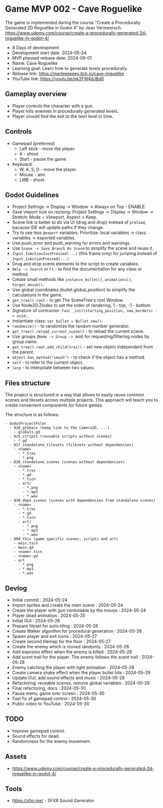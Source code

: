 # Game MVP 002 - Cave Roguelike

The game is implemented during the course "Create a Procedurally Generated 2D Roguelike in Godot 4" by Jean Vermeersch.
https://www.udemy.com/course/create-a-procedurally-generated-2d-roguelike-in-godot-4/

- 8 Days of development
- Development start date: 2024-05-24
- MVP planned release date: 2024-06-01
- Name: Cave Roguelike
- Learning goal: Learn how to generate levels procedurally.
- Release link: https://marleeeeeey.itch.io/cave-roguelike
- YouTube link: https://youtu.be/qk2FW4dJBd0

## Gameplay overview

- Player controls the character with a gun.
- Player kills enemies in procedurally generated levels.
- Player should find the exit to the next level in time.

## Controls

- Gamepad (preferred)
  - Left stick - move the player.
  - A - shoot.
  - Start - pause the game.
- Keyboard:
  - W, A, S, D - move the player.
  - Mouse - aim.
  - LMB - shoot.

## Godot Guidelines

- Project Settings -> Display -> Window -> Always on Top - ENABLE.
- Save vieport size on rezising: Project Settings -> Display -> Window -> Stretch: Mode = Viewport, Aspect = Keep.
- Scene link is better to do via UI (drag and drop) instead of `preload`, bacause IDE will update paths if they change.
- Try to use less `@export` variables. Prioritize: local variables -> class variables -> exported variables.
- Use push_error and push_warning for errors and warnings.
- Use `Scene -> Save Branch As Scene` to simplify the scene and reuse it.
- `Input.IsActionJustPressed(...)` (this frame only) for jumping instead of `Input.IsActionPressed(...)`.
- Drug and drop scene elements to the script to create variables.
- `Help -> Search` or `F1` - to find the documentation for any class or method.
- Create small methods like `instance_bullet()`, `animations()`, `target_mouse()`.
- Use global coordinates (bullet.global_position) to simplify the calculations in the game.
- `get_tree().root` - to get The SceneTree's root Window.
- Use Node2D.ZIndex to set the order of rendering. 1 - top, -1 - bottom.
- Signature of contructor: `func _init(starting_position, new_borders) -> void:`.
- Instantiate class: `var bullet = Bullet.new()`.
- `randomize()` - to randomize the random number generator.
- `get_tree().reload_current_scene()` - to reload the current scene.
- Use groups (`Node -> Group -> Add`) for requesting/filtering nodes by group name.
- `get_tree().root.add_child(trail)` - set new object independent from the parent.
- `object.has_method("smash")` - to check if the object has a method.
- `self` - to refer to the current object.
- `lerp` - to interpolate between two values.

## Files structure

The project is structured in a way that allows to easily reuse common scenes and tilesets across multiple projects. This approach will teach you to create convenient components for future games.

The structure is as follows:

```
- GodotProjectFoler
  - 010_globals (keep link to the Camera2D, ...)
    - globals.gd
  - 015_scripts (reusable scripts without scenes)
    - *.gd
  - 017_standalone_tilesets (tilesets without dependencies)
    - <name>
      - *.tres
      - *.png
  - 020_standalone_scenes (scenes without dependencies)
    - <name>
      - *.tres
      - *.gd
      - *.tscn
      - art/
        - *.png
        - *.mp3
        - *.wav
  - 030_deps_scenes (scenes with dependencies from standalone scenes)
    - <name>
      - *.tres
      - *.gd
      - *.tscn
      - art/
        - *.png
        - *.mp3
        - *.wav
  - 090_this (game specific scenes, scripts and art)
    - main.tscn
    - main.gd
    - <name>.tscn
    - <name>.gd
    - art
      - *.png
      - *.mp3
      - *.wav
```

## Devlog

- Initial commit : 2024-05-24
- Import sprites and create the main scene : 2024-05-24
- Create the player with gun controlable by the mouse : 2024-05-24
- Player dead animation : 2024-05-25
- Initial GUI : 2024-05-26
- Prepare tileset for auto-tiling : 2024-05-26
- Create Walker algorithm for procedural generation : 2024-05-26
- Spawn player and exit icons : 2024-05-27
- Create second tilemap for the floor : 2024-05-27
- Create the enemy which is moved randomly : 2024-05-28
- Add exposion effect when the enemy is killed : 2024-05-28
- Add scent trail for the player. The enemy follows the scent trail : 2024-05-28
- Enemy catching the player with light animation : 2024-05-28
- Create camera shake effect when the player bullet hits : 2024-05-29
- Update GUI, add sound effects and music : 2024-05-28
- Refactoring: reusable scenes, remove global variables : 2024-05-29
- Final refactoring, docs : 2024-05-30
- Pause menu, game over screen : 2024-05-30
- Fast fix of gamepad control : 2024-05-30
- Public video to YouTube : 2024-05-30

## TODO

- Improve gamepad control.
- Sound effects for dead.
- Randomness for the enemy movement.

## Assets

- https://www.udemy.com/course/create-a-procedurally-generated-2d-roguelike-in-godot-4/

## Tools

- https://sfxr.me/ - SFXR Sound Generator
